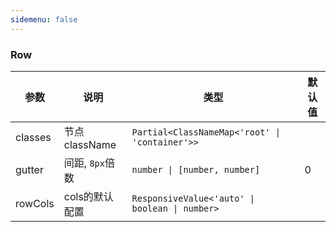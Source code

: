 ```yaml
---
sidemenu: false
---
```

### Row

| 参数	|说明	|类型	|默认值
| --- | --- | --- | ---
| classes |  节点className | `Partial<ClassNameMap<'root' \| 'container'>>` |
| gutter | 间距, `8px`倍数 | `number \| [number, number]` | 0
| rowCols | cols的默认配置 | `ResponsiveValue<'auto' \| boolean \| number>` |
